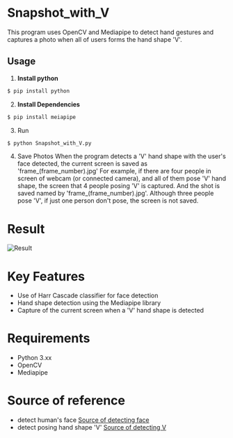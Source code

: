 # Snapshot_with_V
This program uses OpenCV and Mediapipe to detect hand gestures and captures a photo when all of users forms the hand shape 'V'.
## Usage
1. **Install python**
```bash
$ pip install python
```
2. **Install Dependencies**
```bash
$ pip install meiapipe
```
3. Run
```bash
$ python Snapshot_with_V.py
```
4. Save Photos
When the program detects a 'V' hand shape with the user's face detected, the current screen is saved as 'frame_(frame_number).jpg'
For example, if there are four people in screen of webcam (or connected camera), and all of them pose 'V' hand shape, the screen that 4 people posing 'V' is captured. And the shot is saved named by 'frame_(frame_number).jpg'.
Although three people pose 'V', if just one person don't pose, the screen is not saved.

# Result
![Result](https://i.ibb.co/9GWRmrk/result-Of-Runnung.jpg)
# Key Features
- Use of Harr Cascade classifier for face detection
- Hand shape detection using the Mediapipe library
- Capture of the current screen when a 'V' hand shape is detected

# Requirements
- Python 3.xx
- OpenCV
- Mediapipe

# Source of reference
- detect human's face
[Source of detecting face](https://github.com/opencv/opencv/tree/master/data/haarcascades)
- detect posing hand shape 'V'
[Source of detecting V](https://www.gongdo.kr/play/wEOG72foET9YR97nFG6S?t=cn)
